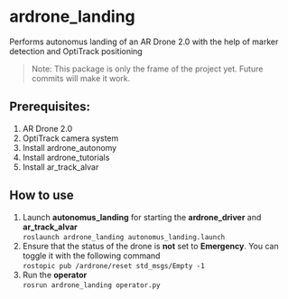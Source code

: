 # ardrone_landing
Performs autonomus landing of an AR Drone 2.0 with the help of marker detection and OptiTrack positioning
> Note: This package is only the frame of the project yet. Future commits will make it work.

## Prerequisites:
1. AR Drone 2.0
2. OptiTrack camera system
3. Install ardrone_autonomy
4. Install ardrone_tutorials
5. Install ar_track_alvar

## How to use
1. Launch **autonomus_landing** for starting the **ardrone_driver** and **ar_track_alvar**  
`roslaunch ardrone_landing autonomus_landing.launch`
2. Ensure that the status of the drone is **not** set to **Emergency**. You can toggle it with the following command  
`rostopic pub /ardrone/reset std_msgs/Empty -1`
3. Run the **operator**  
`rosrun ardrone_landing operator.py`
